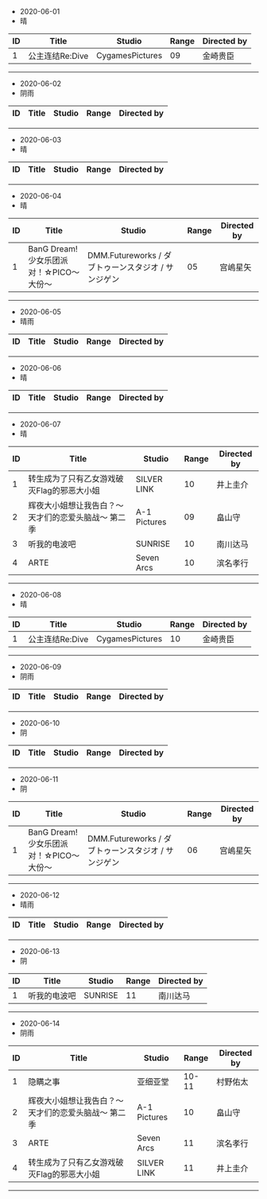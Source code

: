 - 2020-06-01
- 晴


ID|Title|Studio|Range|Directed by
---|---|---|---|---
1|公主连结Re:Dive|CygamesPictures|09|金崎贵臣|


> 

---
- 2020-06-02
- 阴雨


ID|Title|Studio|Range|Directed by
---|---|---|---|---


> 

---

- 2020-06-03
- 晴


ID|Title|Studio|Range|Directed by
---|---|---|---|---


> 
---
- 2020-06-04
- 晴

ID|Title|Studio|Range|Directed by
---|---|---|---|---
1|BanG Dream! 少女乐团派对！☆PICO～大份～|DMM.Futureworks / ダブトゥーンスタジオ / サンジゲン|05|宫嶋星矢|

>
---

- 2020-06-05
- 晴雨


ID|Title|Studio|Range|Directed by
---|---|---|---|---


> 
---

- 2020-06-06
- 晴


ID|Title|Studio|Range|Directed by
---|---|---|---|---


> 
---
- 2020-06-07
- 晴

ID|Title|Studio|Range|Directed by
---|---|---|---|---
1|转生成为了只有乙女游戏破灭Flag的邪恶大小姐|SILVER LINK|10|井上圭介
2|辉夜大小姐想让我告白？～天才们的恋爱头脑战～ 第二季|A-1 Pictures|09|畠山守|
3|听我的电波吧|SUNRISE|10|南川达马|
4|ARTE|Seven Arcs|10|滨名孝行|

>
---
- 2020-06-08
- 晴

ID|Title|Studio|Range|Directed by
---|---|---|---|---
1|公主连结Re:Dive|CygamesPictures|10|金崎贵臣|


>
---
- 2020-06-09
- 阴雨

ID|Title|Studio|Range|Directed by
---|---|---|---|---


>
---
- 2020-06-10
- 阴

ID|Title|Studio|Range|Directed by
---|---|---|---|---


>
---
- 2020-06-11
- 阴

ID|Title|Studio|Range|Directed by
---|---|---|---|---
1|BanG Dream! 少女乐团派对！☆PICO～大份～|DMM.Futureworks / ダブトゥーンスタジオ / サンジゲン|06|宫嶋星矢|

>
---
- 2020-06-12
- 晴雨

ID|Title|Studio|Range|Directed by
---|---|---|---|---

>
---
- 2020-06-13
- 阴

ID|Title|Studio|Range|Directed by
---|---|---|---|---
1|听我的电波吧|SUNRISE|11|南川达马|

>
---
- 2020-06-14
- 阴雨

ID|Title|Studio|Range|Directed by
---|---|---|---|---
1|隐瞒之事|亚细亚堂|10-11|村野佑太|
2|辉夜大小姐想让我告白？～天才们的恋爱头脑战～ 第二季|A-1 Pictures|10|畠山守|
3|ARTE|Seven Arcs|11|滨名孝行|
4|转生成为了只有乙女游戏破灭Flag的邪恶大小姐|SILVER LINK|11|井上圭介

>
---
